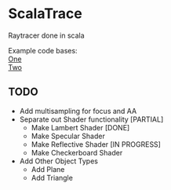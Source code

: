 # ScalaTrace

Raytracer done in scala

Example code bases:  
[One](http://nakkaya.com/2010/12/26/ray-tracing-in-clojure/)  
[Two](http://code.google.com/p/cray/downloads/detail?name=cray-1.1.zip&can=2&q=)  

## TODO

* Add multisampling for focus and AA
* Separate out Shader functionality [PARTIAL]
	* Make Lambert Shader [DONE]
	* Make Specular Shader
	* Make Reflective Shader [IN PROGRESS]
	* Make Checkerboard Shader
* Add Other Object Types
	* Add Plane
	* Add Triangle
